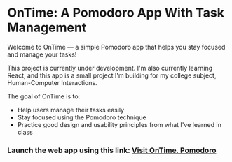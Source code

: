 # OnTime: A Pomodoro App With Task Management

Welcome to OnTime — a simple Pomodoro app that helps you stay focused and manage your tasks!

This project is currently under development.
I'm also currently learning React, and this app is a small project I'm building for my college subject, Human-Computer Interactions.

The goal of OnTime is to:
- Help users manage their tasks easily
- Stay focused using the Pomodoro technique
- Practice good design and usability principles from what I've learned in class

### Launch the web app using this link: [Visit OnTime. Pomodoro](https://ontime-pomodoro.vercel.app)

